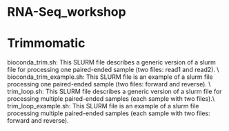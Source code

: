 # RNA-Seq_workshop

# Trimmomatic
bioconda_trim.sh: This SLURM file describes a generic version of a slurm file for processing one paired-ended sample (two files: read1 and read2). \\
bioconda_trim_example.sh: This SLURM file is an example of a slurm file processing one paired-ended sample (two files: forward and reverse). \\
trim_loop.sh: This SLURM file describes a generic version of a slurm file for processing multiple paired-ended samples (each sample with two files).\\
trim_loop_example.sh: This SLURM file is an example of a slurm file processing multiple paired-ended samples (each sample with two files: forward and reverse).

